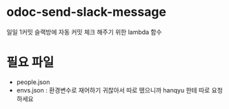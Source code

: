 # odoc-send-slack-message
일일 1커밋 슬랙방에 자동 커밋 체크 해주기 위한 lambda 함수

# 필요 파일
- people.json
- envs.json
: 환경변수로 재어하기 귀찮아서 따로 뗐으니까 hanqyu 한테 따로 요청하세요
